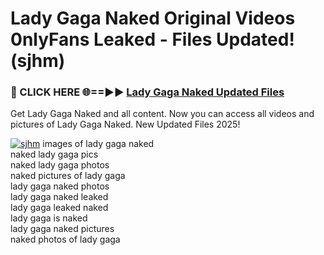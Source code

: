 # Lady Gaga Naked Original Videos 0nlyFans Leaked - Files Updated! (sjhm)

<h3>🔴 CLICK HERE 🌐==►► <a href="https://tinyurl.com/yckcrads" rel="nofollow">Lady Gaga Naked Updated Files</a></h3>

Get Lady Gaga Naked and all content. Now you can access all videos and pictures of Lady Gaga Naked. New Updated Files 2025!

[![sjhm](https://i.imgur.com/hpKpOFt.gif)](https://tinyurl.com/yckcrads)
images of lady gaga naked<br>
naked lady gaga pics<br>
naked lady gaga photos<br>
naked pictures of lady gaga<br>
lady gaga naked photos<br>
lady gaga naked leaked<br>
lady gaga leaked naked<br>
lady gaga is naked<br>
lady gaga naked pictures<br>
naked photos of lady gaga